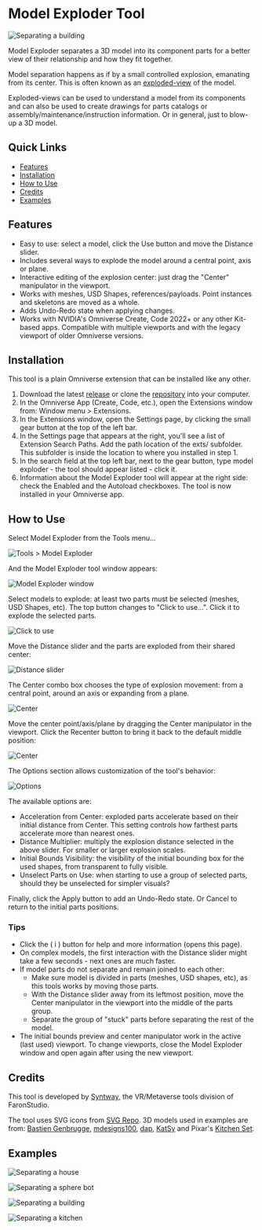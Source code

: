 # Model Exploder Tool

![Separating a building](images/residential.jpg)

Model Exploder separates a 3D model into its component parts for a better view of their relationship and how they fit together.

Model separation happens as if by a small controlled explosion, emanating from its center. This is often known as an [exploded-view](https://en.wikipedia.org/wiki/Exploded-view_drawing) of the model.

Exploded-views can be used to understand a model from its components and can also be used to create drawings for parts catalogs or assembly/maintenance/instruction information. Or in general, just to blow-up a 3D model.

## Quick Links

* [Features](#features)
* [Installation](#installation)
* [How to Use](#how-to-use)
* [Credits](#credits)
* [Examples](#examples)

## Features
- Easy to use: select a model, click the Use button and move the Distance slider.
- Includes several ways to explode the model around a central point, axis or plane.
- Interactive editing of the explosion center: just drag the "Center" manipulator in the viewport.
- Works with meshes, USD Shapes, references/payloads. Point instances and skeletons are moved as a whole.
- Adds Undo-Redo state when applying changes.
- Works with NVIDIA's Omniverse Create, Code 2022+ or any other Kit-based apps. Compatible with multiple viewports and with the legacy viewport of older Omniverse versions.

## Installation

This tool is a plain Omniverse extension that can be installed like any other.

1. Download the latest [release](https://github.com/syntway/model_exploder/releases) or clone the [repository](https://github.com/syntway/model_exploder) into your computer.
2. In the Omniverse App (Create, Code, etc.), open the Extensions window from: Window menu > Extensions.
3. In the Extensions window, open the Settings page, by clicking the small gear button at the top of the left bar.
4. In the Settings page that appears at the right, you'll see a list of Extension Search Paths. Add the path location of the exts/ subfolder. This subfolder is inside the location to where you installed in step 1.
5. In the search field at the top left bar, next to the gear button, type model exploder - the tool should appear listed - click it.
6. Information about the Model Exploder tool will appear at the right side: check the Enabled and the Autoload checkboxes. The tool is now installed in your Omniverse app.


## How to Use

Select Model Exploder from the Tools menu...

![Tools > Model Exploder](images/menu.png)


And the Model Exploder tool window appears:

![Model Exploder window](images/window.png)


Select models to explode: at least two parts must be selected (meshes, USD Shapes, etc).
The top button changes to "Click to use...". Click it to explode the selected parts.

![Click to use](images/click-to-use.png)


Move the Distance slider and the parts are exploded from their shared center:

![Distance slider](images/distance.png)


The Center combo box chooses the type of explosion movement: from a central point, around an axis or expanding from a plane.

![Center](images/center.png)


Move the center point/axis/plane by dragging the Center manipulator in the viewport. Click the Recenter button to bring it back to the default middle position:

![Center](images/center-gizmo.gif)


The Options section allows customization of the tool's behavior:

![Options](images/options.png)

The available options are:
- Acceleration from Center: exploded parts accelerate based on their initial distance from Center.
This setting controls how farthest parts accelerate more than nearest ones.
- Distance Multiplier: multiply the explosion distance selected in the above slider.
For smaller or larger explosion scales.
- Initial Bounds Visibility: the visibility of the initial bounding box for the used shapes, from transparent to fully visible.
- Unselect Parts on Use: when starting to use a group of selected parts, should they be unselected for simpler visuals?


Finally, click the Apply button to add an Undo-Redo state. Or Cancel to return to the initial parts positions.



### Tips
- Click the ( i ) button for help and more information (opens this page).
- On complex models, the first interaction with the Distance slider might take a few seconds - next ones are much faster.
- If model parts do not separate and remain joined to each other:
  - Make sure model is divided in parts (meshes, USD shapes, etc), as this tools works by moving those parts.
  - With the Distance slider away from its leftmost position, move the Center manipulator in the viewport into the middle of the parts group.
  - Separate the group of "stuck" parts before separating the rest of the model.
- The initial bounds preview and center manipulator work in the active (last used) viewport. To change viewports, close the Model Exploder window and open again after using the new viewport.


## Credits
This tool is developed by [Syntway](https://www.syntway.com), the VR/Metaverse tools division of FaronStudio.

The tool uses SVG icons from [SVG Repo](https://www.svgrepo.com/).
3D models used in examples are from: [Bastien Genbrugge](https://sketchfab.com/3d-models/spherebot-17baf2bd295f460a924e62854ced1427), [mdesigns100](https://3dexport.com/free-3dmodel-residential-building-model-296192.htm), [dap](https://3dexport.com/free-3dmodel-ym-house-185521.htm), [KatSy](https://3dsky.org/3dmodels/show/chastnyi_dom_3) and Pixar's [Kitchen Set](https://graphics.pixar.com/usd/release/dl_downloads.html).


## Examples
![Separating a house](images/domiska0.gif)

![Separating a sphere bot](images/spherebot2.jpg)

![Separating a building](images/ym1.gif)

![Separating a kitchen](images/kitchen.jpg)
